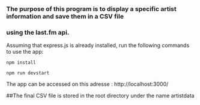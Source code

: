 ### The purpose of this program is to display a specific artist information and save them in a CSV file
### using the last.fm api.

Assuming that express.js is already installed, run the following commands to use the app:

```  
npm install 
```

```  
npm run devstart
```

The app can be accessed on this adresse : http://localhost:3000/

##The final CSV file is stored in the root directory under the name artistdata

